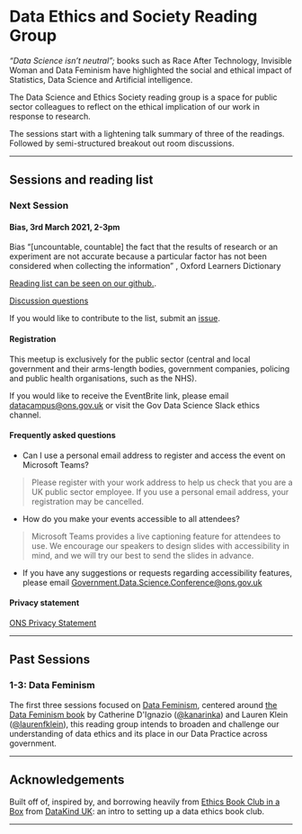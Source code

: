 # Data Ethics and Society Reading Group

_“Data Science isn’t neutral”;_ books such as Race After Technology, Invisible Woman and Data Feminism have highlighted the social and ethical impact of Statistics, Data Science and Artificial intelligence.

The Data Science and Ethics Society reading group is a space for public sector colleagues to reflect on the ethical implication of our work in response to research.

The sessions start with a lightening talk summary of three of the readings. Followed by semi-structured breakout out room discussions.

---

## Sessions and reading list

### Next Session

#### Bias, 3rd March 2021, 2-3pm 

Bias “[uncountable, countable] the fact that the results of research or an experiment are not accurate because a particular factor has not been considered when collecting the information” , Oxford Learners Dictionary

[Reading list can be seen on our github.](Sessions/Bias_in_Data_Science/Session_4/bias_research_list.md). 

[Discussion questions](Sessions/Bias_in_Data_Science/Session_4/questions.md) 

If you would like to contribute to the list, submit an [issue](https://github.com/datasciencecampus/ethics_society_reading_group/issues).

#### Registration

This meetup is exclusively for the public sector (central and local government and their arms-length bodies, government companies, policing and public health organisations, such as the NHS).

If you would like to receive the EventBrite link, please email [datacampus@ons.gov.uk](datacampus@ons.gov.uk) or visit the Gov Data Science Slack ethics channel.

#### Frequently asked questions

- Can I use a personal email address to register and access the event on Microsoft Teams?

> Please register with your work address to help us check that you are a UK public sector employee. If you use a personal email address, your registration may be cancelled.

- How do you make your events accessible to all attendees?

> Microsoft Teams provides a live captioning feature for attendees to use. We encourage our speakers to design slides with accessibility in mind, and we will try our best to send the slides in advance.

- If you have any suggestions or requests regarding accessibility features, please email Government.Data.Science.Conference@ons.gov.uk

#### Privacy statement

[ONS Privacy Statement](https://www.ons.gov.uk/aboutus/transparencyandgovernance/dataprotection/privacyinformationforourstakeholders)


---

## Past Sessions

### 1-3: Data Feminism

The first three sessions focused on [Data Feminism](https://github.com/datasciencecampus/ethics_society_reading_group/tree/main/Sessions/Data_feminism), centered around [the Data Feminism book](https://data-feminism.mitpress.mit.edu/) by
Catherine D'Ignazio ([@kanarinka](https://twitter.com/kanarinka)) and Lauren Klein ([@laurenfklein](https://twitter.com/laurenfklein)), this reading group intends to broaden and
challenge our understanding of data ethics and its place in our Data Practice across government. 

---

## Acknowledgements

Built off of, inspired by, and borrowing heavily from [Ethics Book Club in a
Box](https://github.com/DataKind-UK/data-ethics-book-club-in-a-box) from [DataKind UK](https://datakind.org.uk/): an intro to setting up a data ethics book club.

---

